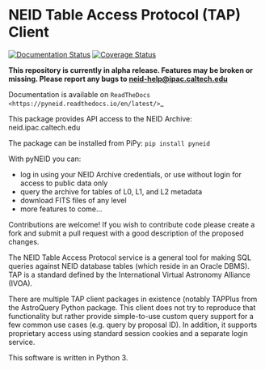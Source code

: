 NEID Table Access Protocol (TAP) Client
======================================

[![Documentation Status](https://readthedocs.org/projects/pyneid/badge/?version=latest)](https://pyneid.readthedocs.io/en/latest/?badge=latest)
[![Coverage Status](https://coveralls.io/repos/github/Caltech-IPAC/pyNEID/badge.svg?branch=master)](https://coveralls.io/github/Caltech-IPAC/pyNEID?branch=master)

**This repository is currently in alpha release. Features may be broken or missing. Please report any bugs to neid-help@ipac.caltech.edu**

Documentation is available on `ReadTheDocs <https://pyneid.readthedocs.io/en/latest/>`_

This package provides API access to the NEID Archive: neid.ipac.caltech.edu

The package can be installed from PiPy: `pip install pyneid`

With pyNEID you can:
  - log in using your NEID Archive credentials, or use without login for access to public data only
  - query the archive for tables of L0, L1, and L2 metadata
  - download FITS files of any level
  - more features to come...

Contributions are welcome! If you wish to contribute code please create a fork and submit a pull request with a good description of the proposed changes.

The NEID Table Access Protocol service is a general tool for making 
SQL queries against NEID database tables (which reside in an Oracle
DBMS).  TAP is a standard defined by the International Virtual 
Astronomy Alliance (IVOA).

There are multiple TAP client packages in existence (notably TAPPlus
from the AstroQuery Python package.  This client does not try to 
reproduce that functionality but rather provide simple-to-use custom
query support for a few common use cases (e.g. query by proposal ID).
In addition, it supports proprietary access using standard session
cookies and a separate login service.

This software is written in Python 3.

